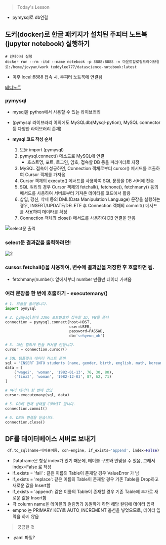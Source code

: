 >Today's Lesson
- pymysql로 db연결

## 도커(docker)로 한글 패키지가 설치된 주피터 노트북(jupyter notebook) 실행하기

```
# 컨테이너 실행
docker run --rm -itd --name notebook -p 8888:8888 -v 마운트할로컬드라이브경로:/home/jovyan/work teddylee777/datascience-notebook:latest
```
- 이후 local:8888 접속 시, 주피터 노트북에 연결됨

[테디노트](https://teddylee777.github.io/data-science/docker-datascience-notebook/)

### pymysql
- mysql을 python에서 사용할 수 있는 라이브러리 
- (pymysql 라이브러리 이외에도 MySQLdb(Mysql-pytion), MySQL connector 등 다양한 라이브러리 존재)

- **mysql 코드 작성 순서**

  1. 모듈 import (pymysql)
  2. pymysql.connect() 메소드로 MySQL에 연결
     - 호스트명, 포트, 로그인, 암호, 접속할 DB 등을 파라미터로 지정
  3. MySQL 접속이 성공하면, Connection 객체로부터 cursor() 메서드를 호출하여 Cursor 객체를 가져옴
  4. Cursor 객체의 execute() 메서드를 사용하여 SQL 문장을 DB 서버에 전송
  5. SQL 쿼리의 경우 Cursor 객체의 fetchall(), fetchone(), fetchmany() 등의 메서드를 사용하여 서버로부터 가져온 데이타를 코드에서 활용
  6. 삽입, 갱신, 삭제 등의 DML(Data Manipulation Language) 문장을 실행하는 경우, INSERT/UPDATE/DELETE 후 Connection 객체의 commit() 메서드를 사용하여 데이타를 확정
  7. Connection 객체의 close() 메서드를 사용하여 DB 연결을 닫음

![select문 출력](https://github.com/user-attachments/assets/ce2f15b9-a30c-4655-86a1-146030894f85)
### select문 결과값을 출력하려면!

![2](https://github.com/user-attachments/assets/b5fd90e8-fa5e-42b1-8cdb-3dfb06c7f003)
### cursor.fetchall()을 사용하여, 변수에 결과값을 저장한 후 호출하면 됨.
- fetchmany(number): 앞에서부터 number 만큼만 데이터 가져옴

### 여러 문장을 한 번에 호출하기 - executemany()
```python
# 1. 모듈을 불러옵니다.
import pymysql

# 2. pymysql한테 3306 포트번호와 접속할 ID, PW를 준다
connection = pymysql.connect(host=HOST,
                             user=USER,
                             password=PASSWD,
                             db='sehyeon_oh')

# 3. 대신 일하게 만들 커서를 만듭니다.
cursor = connection.cursor()

# SQL 템플릿과 데이터 리스트 준비
sql = "INSERT INTO students (name, gender, birth, english, math, korean) VALUES (%s, %s, %s, %s, %s, %s)"
data = [
    ('wage2', 'woman', '1982-01-13', 76, 30, 80),
    ('tina2', 'woman', '1982-12-03', 87, 62, 71)
]

# 여러 데이터 한 번에 삽입
cursor.executemany(sql, data)

# 5. DB에 현재 상태를 COMMIT 합니다.
connection.commit()

# 6. DB와 연결을 닫습니다.
connection.close()
```

## DF를 데이터베이스 서버로 보내기
```python
 df.to_sql(name=테이블이름, con=engine, if_exists='append', index=False)
```
- Dataframe은 항상 index가 있기 때문에, 테이블 구조와 안맞을 수 있음, 그래서 index=False 로 작성
- if_exists = 'fail' : 같은 이름의 Table이 존재할 경우 ValueError 가 남
- if_exists = 'replace': 같은 이름의 Table이 존재할 경우 기존 Table을 Drop하고 새로운 값을 Insert함
- if_exists = 'append': 같은 이름의 Table이 존재할 경우 기존 Table에 추가로 새로운 값을 Insert함
- 각 column name을 테이블의 컬럼명과 동일하게 하면 해당 컬럼에 데이터 입력
- empno 는 PRIMARY KEY로 AUTO_INCREMENT 옵션을 넣었으므로, 데이터 입력을 하지 않음





> 궁금한 것
- .yaml 파일?
